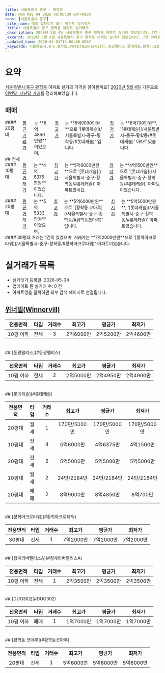 ```yaml
---
title: 서울특별시 중구 - 황학동
date: Mon May 04 2020 00:00:00 GMT+0900
tags: [서울특별시-중구]
_site_name: 매일 업데이트 되는 아파트 실거래가
_title: 서울특별시 중구 황학동 아파트 실거래가
_description: 2020년 5월 4일 서울특별시 중구 황학동 아파트 실거래 정보입니다. 7건 아파트 정보가 있습니다.
_excerpt: 2020년 5월 4일 서울특별시 중구 황학동 아파트 실거래 정보입니다. 7건 아파트 정보가 있습니다.
_updated_time: 2020-05-03T15:00:00.000Z
_keywords: 서울특별시,중구,황학동,위너빌(Winnervill),동광팰리스,롯데캐슬,황학아크로타워,청계리버팰리스A,DUO302,황학동 코아루
---
```





# 요약
<ins>서울특별시 중구 황학동</ins> 아파트 실거래 가격을 알아볼까요? <ins>2020년 5월 4일</ins> 기준으로 <ins>이번달, 지난달 거래</ins>를 정리해보았습니다.

## 매매
<div class="container">
<div class="twelve columns" markdown="1">
#### 20평대
<ins>평균 거래가</ins>는 **8억4850만원**이었으며, <ins>최고가</ins>는 **8억9000만원**으로 '[롯데캐슬](/서울특별시-중구-황학동/#롯데캐슬)' 입니다. <ins>최저가</ins>는 **8억700만원**, '[롯데캐슬](/서울특별시-중구-황학동/#롯데캐슬)' 아파트였습니다.
</div>
</div>
## 전세
<div class="container">
<div class="six columns" markdown="1">
#### 10평대
<ins>평균 거래가</ins>는 **4억6375만원**이었습니다. <ins>최고가</ins>는 **5억6000만원**으로 '[롯데캐슬](/서울특별시-중구-황학동/#롯데캐슬)' 아파트였네요. <ins>최저가</ins>는 **4억1500만원**으로 '[롯데캐슬](/서울특별시-중구-황학동/#롯데캐슬)' 아파트이었습니다.
</div>
<div class="six columns" markdown="1">
#### 20평대
<ins>평균 거래가</ins>는 **5억5333만원**이었으며, <ins>최고가</ins>는 **5억6000만원**으로 '[황학동 코아루](/서울특별시-중구-황학동/#황학동코아루)' 입니다. <ins>최저가</ins>는 **5억5000만원**, '[롯데캐슬](/서울특별시-중구-황학동/#롯데캐슬)' 아파트였습니다.
</div>
</div>
<div class="container">
<div class="twelve columns" markdown="1">
#### 30평대
거래는 1건이 있었으며, 거래가는 **7억2000만원**으로 '[황학아크로타워](/서울특별시-중구-황학동/#황학아크로타워)' 아파트이었습니다.
</div>
</div>



# 실거래가 목록
- 실거래가 등록일: 2020-05-04
- 업데이트 된 실거래 수: 0 건
- 아파트명을 클릭하면 외부 검색 페이지로 연결됩니다.

## [위너빌(Winnervill)](#위너빌Winnervill)

|전용면적|타입|거래수|최고가|평균가|최저가|
|:---:|:---:|:---:|:---:|:---:|:---:|
|10평 이하|<span class="deal-type-2">전세</span>|3|2억6000만|2억5200만|2억4600만|

<br/>
## [동광팰리스](#동광팰리스)

|전용면적|타입|거래수|최고가|평균가|최저가|
|:---:|:---:|:---:|:---:|:---:|:---:|
|10평 이하|<span class="deal-type-2">전세</span>|2|2억5000만|2억4950만|2억4900만|

<br/>
## [롯데캐슬](#롯데캐슬)

|전용면적|타입|거래수|최고가|평균가|최저가|
|:---:|:---:|:---:|:---:|:---:|:---:|
|20평대|<span class="deal-type-3">월세</span>|1|170만/5000만|170만/5000만|170만/5000만|
|10평대|<span class="deal-type-2">전세</span>|4|5억6000만|4억6375만|4억1500만|
|20평대|<span class="deal-type-2">전세</span>|2|5억5000만|5억5000만|5억5000만|
|10평대|<span class="deal-type-3">월세</span>|2|24만/2184만|24만/2184만|24만/2184만|
|20평대|<span class="deal-type-1">매매</span>|2|8억9000만|8억4850만|8억700만|

<br/>
## [황학아크로타워](#황학아크로타워)

|전용면적|타입|거래수|최고가|평균가|최저가|
|:---:|:---:|:---:|:---:|:---:|:---:|
|30평대|<span class="deal-type-2">전세</span>|1|7억2000만|7억2000만|7억2000만|

<br/>
## [청계리버팰리스A](#청계리버팰리스A)

|전용면적|타입|거래수|최고가|평균가|최저가|
|:---:|:---:|:---:|:---:|:---:|:---:|
|10평 이하|<span class="deal-type-2">전세</span>|1|2억3500만|2억3500만|2억3500만|

<br/>
## [DUO302](#DUO302)

|전용면적|타입|거래수|최고가|평균가|최저가|
|:---:|:---:|:---:|:---:|:---:|:---:|
|10평 이하|<span class="deal-type-1">매매</span>|1|1억7000만|1억7000만|1억7000만|

<br/>
## [황학동 코아루](#황학동코아루)

|전용면적|타입|거래수|최고가|평균가|최저가|
|:---:|:---:|:---:|:---:|:---:|:---:|
|20평대|<span class="deal-type-2">전세</span>|1|5억6000만|5억6000만|5억6000만|

<br/>



